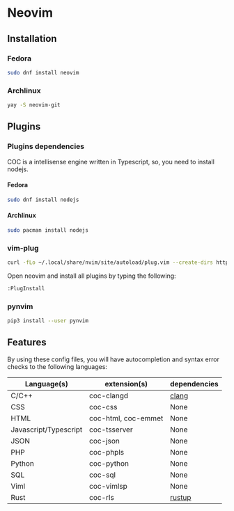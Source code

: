# Neovim
## Installation
### Fedora
```sh
sudo dnf install neovim
```

### Archlinux
```sh
yay -S neovim-git
```

## Plugins
### Plugins dependencies
COC is a intellisense engine written in Typescript, so, you need to install nodejs.

#### Fedora
```sh
sudo dnf install nodejs
```

#### Archlinux
```sh
sudo pacman install nodejs
```

### vim-plug
```sh
curl -fLo ~/.local/share/nvim/site/autoload/plug.vim --create-dirs https://raw.githubusercontent.com/junegunn/vim-plug/master/plug.vim
```

Open neovim and install all plugins by typing the following:
```sh
:PlugInstall
```

### pynvim
```sh
pip3 install --user pynvim
```

## Features
By using these config files, you will have autocompletion and syntax error checks to the following languages:

| Language(s)           | extension(s)        | dependencies                    |
| ----------------------|---------------------|---------------------------------|
| C/C++                 | coc-clangd          | [clang](https://clang.llvm.org) |
| CSS                   | coc-css             | None                            |
| HTML                  | coc-html, coc-emmet | None                            |
| Javascript/Typescript | coc-tsserver        | None                            |
| JSON                  | coc-json            | None                            |
| PHP                   | coc-phpls           | None                            |
| Python                | coc-python          | None                            |
| SQL                   | coc-sql             | None                            |
| Viml                  | coc-vimlsp          | None                            |
| Rust                  | coc-rls             | [rustup](https://rustup.rs)     |

